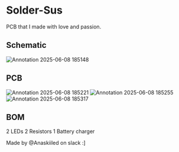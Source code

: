 # Solder-Sus
PCB that I made with love and passion. 

## Schematic
![Annotation 2025-06-08 185148](https://github.com/user-attachments/assets/83f2ce8a-6b7c-4abc-825b-e71ca5ec8c9c)

## PCB
![Annotation 2025-06-08 185221](https://github.com/user-attachments/assets/429e7253-4464-41cb-b275-7e47307a2c0f)
![Annotation 2025-06-08 185255](https://github.com/user-attachments/assets/a8233a4f-47b9-47ed-9476-c0f9bd31b938)
![Annotation 2025-06-08 185317](https://github.com/user-attachments/assets/245d7826-527f-4a3e-8b73-12a89db4e24d)

## BOM
2 LEDs
2 Resistors
1 Battery charger 

Made by @Anaskiiled on slack :]

 
